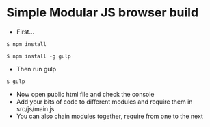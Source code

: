 # Simple Modular JS browser build

- First...

```
$ npm install

$ npm install -g gulp 
```

- Then run gulp 

```
$ gulp
```

- Now open public html file and check the console
- Add your bits of code to different modules and require them in src/js/main.js
- You can also chain modules together, require from one to the next